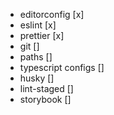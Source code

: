 - editorconfig [x]
- eslint [x]
- prettier [x]
- git []
- paths []
- typescript configs []
- husky []
- lint-staged []
- storybook []
